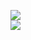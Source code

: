 [![](https://img.shields.io/badge/Made%20With-Github%20Spray-lightgrey.svg?style=for-the-badge&logo=github)](https://github.com/Annihil/github-spray#2301)  
[![](https://i.imgur.com/2DrTn0Z.gif)](https://github.com/Annihil/github-spray)